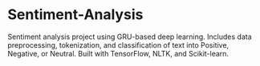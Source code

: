 # Sentiment-Analysis
Sentiment analysis project using GRU-based deep learning. Includes data preprocessing, tokenization, and classification of text into Positive, Negative, or Neutral. Built with TensorFlow, NLTK, and Scikit-learn.

